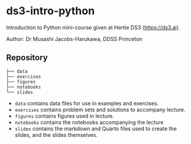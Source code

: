# ds3-intro-python

Introduction to Python mini-course given at Hertie DS3 (https://ds3.ai).

Author: Dr Musashi Jacobs-Harukawa, DDSS Princeton

## Repository

```
├── data
├── exercises
├── figures
├── notebooks
└── slides
```

- `data` contains data files for use in examples and exercises.
- `exercises` contains problem sets and solutions to accompany lecture.
- `figures` contains figures used in lecture.
- `notebooks` contains the notebooks accompanying the lecture
- `slides` contains the markdown and Quarto files used to create the slides, and the slides themselves.


